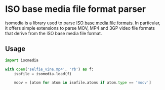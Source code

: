 ISO base media file format parser
=================================

isomedia is a library used to parse [ISO base media file formats](https://en.wikipedia.org/wiki/ISO_base_media_file_format). In particular, it offers simple extensions to parse MOV, MP4 and 3GP video file formats that derive from the ISO base media file format.

Usage
-----

```python
import isomedia

with open('selfie_vine.mp4', 'rb') as f:
    isofile = isomedia.load(f)

    moov = [atom for atom in isofile.atoms if atom.type == 'moov']
```

